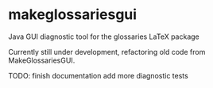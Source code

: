 # makeglossariesgui
Java GUI diagnostic tool for the glossaries LaTeX package

Currently still under development, refactoring old code from
MakeGlossariesGUI.

TODO:
finish documentation
add more diagnostic tests
